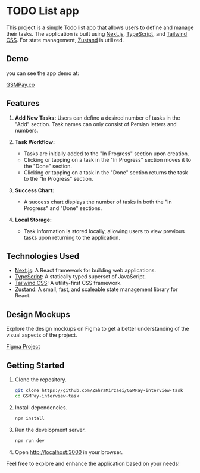 # TODO List app

This project is a simple Todo list app that allows users to define and manage their tasks. The application is built using [Next.js](https://nextjs.org/), [TypeScript](https://www.typescriptlang.org/), and [Tailwind CSS](https://tailwindcss.com/). For state management, [Zustand](https://zustand.surge.sh/) is utilized.

## Demo

you can see the app demo at:

[GSMPay.co](https://gsm-pay-interview-task.vercel.app/)

## Features

1. **Add New Tasks:** Users can define a desired number of tasks in the "Add" section. Task names can only consist of Persian letters and numbers.

2. **Task Workflow:**

   - Tasks are initially added to the "In Progress" section upon creation.
   - Clicking or tapping on a task in the "In Progress" section moves it to the "Done" section.
   - Clicking or tapping on a task in the "Done" section returns the task to the "In Progress" section.

3. **Success Chart:**

   - A success chart displays the number of tasks in both the "In Progress" and "Done" sections.

4. **Local Storage:**
   - Task information is stored locally, allowing users to view previous tasks upon returning to the application.

## Technologies Used

- [Next.js](https://nextjs.org/): A React framework for building web applications.
- [TypeScript](https://www.typescriptlang.org/): A statically typed superset of JavaScript.
- [Tailwind CSS](https://tailwindcss.com/): A utility-first CSS framework.
- [Zustand](https://zustand.surge.sh/): A small, fast, and scaleable state management library for React.

## Design Mockups

Explore the design mockups on Figma to get a better understanding of the visual aspects of the project.

[Figma Project](https://www.figma.com/file/xjGO9zOUQa5238vYtBvEGp/Gsm-Front-Challenge?type=design&node-id=0-1&mode=design&t=E48XMS6XH3EwKs0E-0)

## Getting Started

1. Clone the repository.

   ```bash
   git clone https://github.com/ZahraMirzaei/GSMPay-interview-task
   cd GSMPay-interview-task
   ```

2. Install dependencies.

   ```bash
   npm install
   ```

3. Run the development server.

   ```bash
   npm run dev
   ```

4. Open [http://localhost:3000](http://localhost:3000) in your browser.

Feel free to explore and enhance the application based on your needs!
